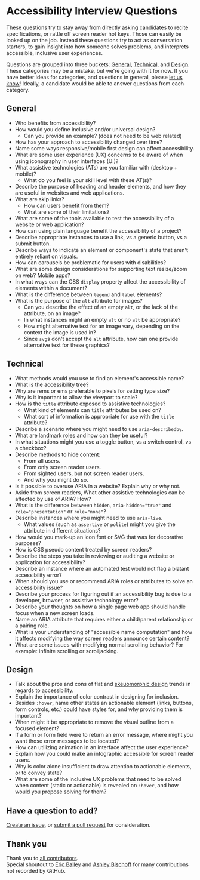 # Accessibility Interview Questions  
These questions try to stay away from directly asking candidates to recite specifications, or rattle off screen reader hot keys. Those can easily be looked up on the job. Instead these questions try to act as conversation starters, to gain insight into how someone solves problems, and interprets accessible, inclusive user experiences.

Questions are grouped into three buckets: [General](#general), [Technical](#technical), and [Design](#design). These categories may be a mistake, but we're going with it for now. If you have better ideas for categories, and questions in general, please [let us know](https://github.com/scottaohara/accessibility_interview_questions/issues)! Ideally, a candidate would be able to answer questions from each category.


## General
- Who benefits from accessibility?
- How would you define inclusive and/or universal design?
    + Can you provide an example? (does not need to be web related)
- How has your approach to accessibility changed over time?
- Name some ways responsive/mobile first design can affect accessibility.
- What are some user experience (UX) concerns to be aware of when using iconography in user interfaces (UI)?
- What assistive technologies (ATs) are you familiar with (desktop + mobile)?
    + What do you feel is your skill level with these AT(s)?
- Describe the purpose of heading and header elements, and how they are useful in websites and web applications.  
- What are skip links?
    + How can users benefit from them? 
    + What are some of their limitations?
- What are some of the tools available to test the accessibility of a website or web application?
- How can using plain language benefit the accessibility of a project?
- Describe appropriate instances to use a link, vs a generic button, vs a submit button.
- Describe ways to indicate an element or component's state that aren't entirely reliant on visuals.
- How can carousels be problematic for users with disabilities?
- What are some design considerations for supporting text resize/zoom on web? Mobile apps?
- In what ways can the CSS `display` property affect the accessibility of elements within a document?
- What is the difference between `legend` and `label` elements?
- What is the purpose of the `alt` attribute for images? 
    + Can you describe the effect of an empty `alt`, or the lack of the attribute, on an image?  
    + In what instances might an empty `alt` or no `alt` be appropriate?
    + How might alternative text for an image vary, depending on the context the image is used in?
    + Since `svg`s don't accept the `alt` attribute, how can one provide alternative text for these graphics?


## Technical
- What methods would you use to find an element's accessible name?
- What is the accessibility tree?
- Why are rems or ems preferable to pixels for setting type size?
- Why is it important to allow the viewport to scale?
- How is the `title` attribute exposed to assistive technologies?
    + What kind of elements can `title` attributes be used on?
    + What sort of information is appropriate for use with the `title` attribute?
- Describe a scenario where you might need to use `aria-describedby`.
- What are landmark roles and how can they be useful?
- In what situations might you use a toggle button, vs a switch control, vs a checkbox?
- Describe methods to hide content:
    + From all users.
    + From only screen reader users.
    + From sighted users, but not screen reader users.
    + And why you might do so.
- Is it possible to overuse ARIA in a website?  Explain why or why not.
- Aside from screen readers, What other assistive technologies can be affected by use of ARIA? How?
- What is the difference between `hidden`, `aria-hidden="true"` and `role="presentation"` or `role="none"`?
- Describe instances where you might need to use `aria-live`.
    + What values (such as `assertive` or `polite`) might you give the attribute in different situations?
- How would you mark-up an icon font or SVG that was for decorative purposes?
- How is CSS pseudo content treated by screen readers?
- Describe the steps you take in reviewing or auditing a website or application for accessibility?
- Describe an instance where an automated test would not flag a blatant accessibility error?
- When should you use or recommend <abbr>ARIA</abbr> roles or attributes to solve an accessibility issue?
- Describe your process for figuring out if an accessibility bug is due to a developer, browser, or assistive technology error?
- Describe your thoughts on how a single page web app should handle focus when a new screen loads.
- Name an ARIA attribute that requires either a child/parent relationship or a pairing role.
- What is your understanding of "accessible name computation" and how it affects modifying the way screen readers announce certain content?
- What are some issues with modifying normal scrolling behavior? For example: infinite scrolling or scrolljacking.


## Design
- Talk about the pros and cons of flat and [skeuomorphic design](http://whatis.techtarget.com/definition/skeuomorphism) trends in regards to accessibility.
- Explain the importance of color contrast in designing for inclusion.
- Besides `:hover`, name other states an actionable element (links, buttons, form controls, etc.) could have styles for, and why providing them is important?
- When might it be appropriate to remove the visual outline from a focused element?
- If a form or form field were to return an error message, where might you want those error messages to be located?
- How can utilizing animation in an interface affect the user experience?
- Explain how you could make an infographic accessible for screen reader users.
- Why is color alone insufficient to draw attention to actionable elements, or to convey state?
- What are some of the inclusive UX problems that need to be solved when content (static or actionable) is revealed on `:hover`, and how would you propose solving for them?


## Have a question to add?
[Create an issue](https://github.com/scottaohara/accessibility_interview_questions/issues), or [submit a pull request](https://github.com/scottaohara/accessibility_interview_questions/pulls) for consideration.


## Thank you
Thank you to [all contributors](https://github.com/scottaohara/accessibility_interview_questions/graphs/contributors).  
Special shoutout to [Eric Bailey](https://github.com/ericwbailey) and [Ashley Bischoff](https://github.com/handcoding) for many contributions not recorded by GitHub.
